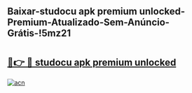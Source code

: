
## Baixar-studocu apk premium unlocked-Premium-Atualizado-Sem-Anúncio-Grátis-!5mz21

# <h2><a href="https://andorid.site?title=studocu_apk_premium_unlocked&ref=27">🔗👉 🔴 studocu apk premium unlocked</a></h2>

[![acn](https://github.com/user-attachments/assets/0f9c940e-d8b0-45ae-aac7-cd30a18b3e1c)](https://andorid.site?title=studocu_apk_premium_unlocked&ref=27)


